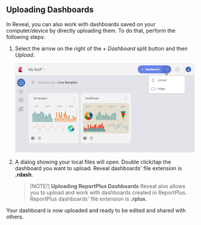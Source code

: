 ## Uploading Dashboards

In Reveal, you can also work with dashboards saved on your computer/device by directly uploading them. To do that, perform the following steps:

1.  Select the arrow on the right of the *+ Dashboard* split button and then *Upload*.

    ![Upload option](images/upload-create-folder-menu.png)

2.  A dialog showing your local files will open. Double click/tap the
    dashboard you want to upload. Reveal dashboards' file extension is
    **.rdash**.
    >[NOTE!]
    >**Uploading ReportPlus Dashboards** Reveal also allows you to upload and work with dashboards created in ReportPlus. ReportPlus dashboards' file extension is **.rplus**.

Your dashboard is now uploaded and ready to be edited and shared with
others.
